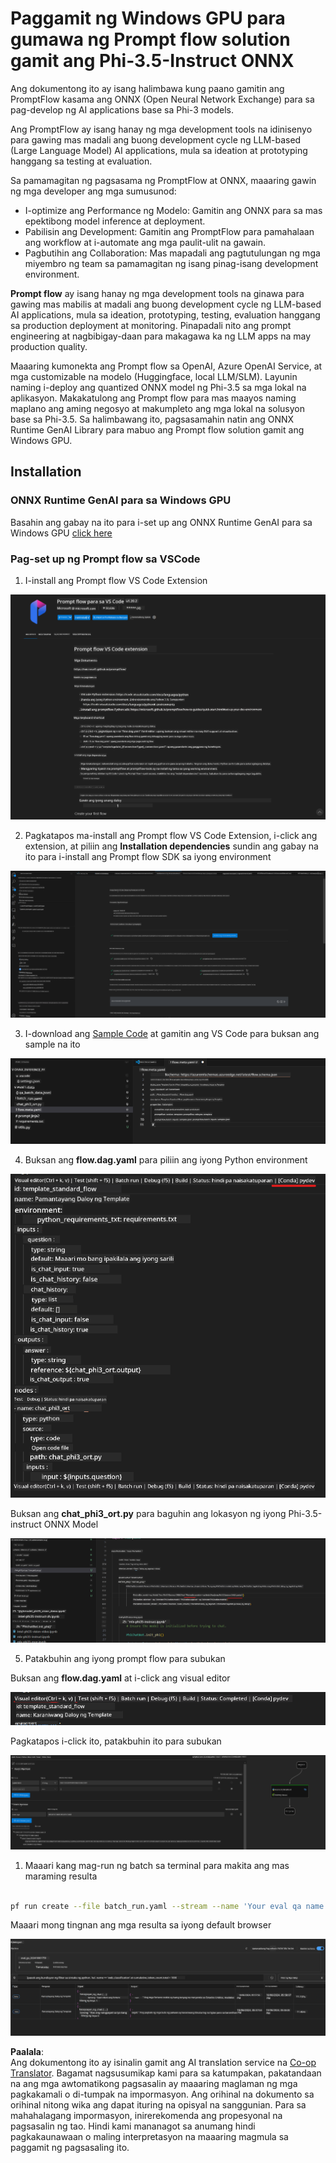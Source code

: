 <!--
CO_OP_TRANSLATOR_METADATA:
{
  "original_hash": "92e7dac1e5af0dd7c94170fdaf6860fe",
  "translation_date": "2025-05-09T18:54:25+00:00",
  "source_file": "md/02.Application/01.TextAndChat/Phi3/UsingPromptFlowWithONNX.md",
  "language_code": "tl"
}
-->
# Paggamit ng Windows GPU para gumawa ng Prompt flow solution gamit ang Phi-3.5-Instruct ONNX

Ang dokumentong ito ay isang halimbawa kung paano gamitin ang PromptFlow kasama ang ONNX (Open Neural Network Exchange) para sa pag-develop ng AI applications base sa Phi-3 models.

Ang PromptFlow ay isang hanay ng mga development tools na idinisenyo para gawing mas madali ang buong development cycle ng LLM-based (Large Language Model) AI applications, mula sa ideation at prototyping hanggang sa testing at evaluation.

Sa pamamagitan ng pagsasama ng PromptFlow at ONNX, maaaring gawin ng mga developer ang mga sumusunod:

- I-optimize ang Performance ng Modelo: Gamitin ang ONNX para sa mas epektibong model inference at deployment.
- Pabilisin ang Development: Gamitin ang PromptFlow para pamahalaan ang workflow at i-automate ang mga paulit-ulit na gawain.
- Pagbutihin ang Collaboration: Mas mapadali ang pagtutulungan ng mga miyembro ng team sa pamamagitan ng isang pinag-isang development environment.

**Prompt flow** ay isang hanay ng mga development tools na ginawa para gawing mas mabilis at madali ang buong development cycle ng LLM-based AI applications, mula sa ideation, prototyping, testing, evaluation hanggang sa production deployment at monitoring. Pinapadali nito ang prompt engineering at nagbibigay-daan para makagawa ka ng LLM apps na may production quality.

Maaaring kumonekta ang Prompt flow sa OpenAI, Azure OpenAI Service, at mga customizable na modelo (Huggingface, local LLM/SLM). Layunin naming i-deploy ang quantized ONNX model ng Phi-3.5 sa mga lokal na aplikasyon. Makakatulong ang Prompt flow para mas maayos naming maplano ang aming negosyo at makumpleto ang mga lokal na solusyon base sa Phi-3.5. Sa halimbawang ito, pagsasamahin natin ang ONNX Runtime GenAI Library para mabuo ang Prompt flow solution gamit ang Windows GPU.

## **Installation**

### **ONNX Runtime GenAI para sa Windows GPU**

Basahin ang gabay na ito para i-set up ang ONNX Runtime GenAI para sa Windows GPU [click here](./ORTWindowGPUGuideline.md)

### **Pag-set up ng Prompt flow sa VSCode**

1. I-install ang Prompt flow VS Code Extension

![pfvscode](../../../../../../translated_images/pfvscode.79f42ae5dd93ed35c19d6d978ae75831fef40e0b8440ee48b893b5a0597d2260.tl.png)

2. Pagkatapos ma-install ang Prompt flow VS Code Extension, i-click ang extension, at piliin ang **Installation dependencies** sundin ang gabay na ito para i-install ang Prompt flow SDK sa iyong environment

![pfsetup](../../../../../../translated_images/pfsetup.0c82d99c7760aac29833b37faf4329e67e22279b1c5f37a73724dfa9ebaa32ee.tl.png)

3. I-download ang [Sample Code](../../../../../../code/09.UpdateSamples/Aug/pf/onnx_inference_pf) at gamitin ang VS Code para buksan ang sample na ito

![pfsample](../../../../../../translated_images/pfsample.7bf40b133a558d86356dd6bc0e480bad2659d9c5364823dae9b3e6784e6f2d25.tl.png)

4. Buksan ang **flow.dag.yaml** para piliin ang iyong Python environment

![pfdag](../../../../../../translated_images/pfdag.c5eb356fa3a96178cd594de9a5da921c4bbe646a9946f32aa20d344ccbeb51a0.tl.png)

   Buksan ang **chat_phi3_ort.py** para baguhin ang lokasyon ng iyong Phi-3.5-instruct ONNX Model

![pfphi](../../../../../../translated_images/pfphi.fff4b0afea47c92c8481174dbf3092823906fca5b717fc642f78947c3e5bbb39.tl.png)

5. Patakbuhin ang iyong prompt flow para subukan

Buksan ang **flow.dag.yaml** at i-click ang visual editor

![pfv](../../../../../../translated_images/pfv.7af6ecd65784a98558b344ba69b5ba6233876823fb435f163e916a632394fc1e.tl.png)

Pagkatapos i-click ito, patakbuhin ito para subukan

![pfflow](../../../../../../translated_images/pfflow.9697e0fda67794bb0cf4b78d52e6f5a42002eec935bc2519933064afbbdd34f0.tl.png)

1. Maaari kang mag-run ng batch sa terminal para makita ang mas maraming resulta


```bash

pf run create --file batch_run.yaml --stream --name 'Your eval qa name'    

```

Maaari mong tingnan ang mga resulta sa iyong default browser


![pfresult](../../../../../../translated_images/pfresult.972eb57dd5bec646e1aa01148991ba8959897efea396e42cf9d7df259444878d.tl.png)

**Paalala**:  
Ang dokumentong ito ay isinalin gamit ang AI translation service na [Co-op Translator](https://github.com/Azure/co-op-translator). Bagamat nagsusumikap kami para sa katumpakan, pakatandaan na ang mga awtomatikong pagsasalin ay maaaring maglaman ng mga pagkakamali o di-tumpak na impormasyon. Ang orihinal na dokumento sa orihinal nitong wika ang dapat ituring na opisyal na sanggunian. Para sa mahahalagang impormasyon, inirerekomenda ang propesyonal na pagsasalin ng tao. Hindi kami mananagot sa anumang hindi pagkakaunawaan o maling interpretasyon na maaaring magmula sa paggamit ng pagsasaling ito.